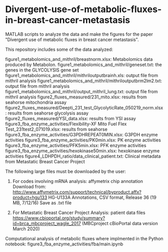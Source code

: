# Divergent-use-of-metabolic-fluxes-in-breast-cancer-metastasis
MATLAB scripts to analyze the data and make the figures for the paper "Divergent use of metabolic fluxes in breast cancer metastasis".

This repository includes some of the data analyzed: 

figure1_metabolomics_and_mithril/breastnorm.xlsx: Metabolomics data produced by Metabolon.
figure1_metabolomics_and_mithril/geneset.txt: the genes in the GLYCOLYSIS gene set
figure1_metabolomics_and_mithril/mithriloutputbrainh.xls: output file from mithril analysis
figure1_metabolomics_and_mithril/mithriloutputbrm2lm2.txt: output file from mithril analysis
figure1_metabolomics_and_mithril/output_mithril_lung.txt: output file from mithril analysis
figure2_fluxes_measured/231_mito.xlsx: results from seahorse mitochondria assay
figure2_fluxes_measured/Deepti_231_test_GlycolyticRate_050219_norm.xlsx: results from seahorse glycolysis assay
figure2_fluxes_measured/YSI_data.xlsx: results from YSI assay
figure3_fba_enzyme_activities/Flexibility-XF Mito Fuel Flex Test_231test2_071019.xlsx: results from seahorse
figure3_fba_enzyme_activities/G3PDHREPEAT0MIN.xlsx: G3PDH enzyme activities 
figure3_fba_enzyme_activities/PK0min.xlsx: PK enzyme activities 
figure3_fba_enzyme_activities/PFK5min.xlsx: PFK enzyme activities 
figure3_fba_enzyme_activities/hexokinase50min.xlsx: hexokinase enzyme activities 
figure4_LDHPDH_ratio/data_clinical_patient.txt: Clinical metadata from Metastatic Breast Cancer Project

The following large files must be downloaded by the user:

1) For codes involving mRNA analysis: affymetrix chip annotation
Download from: http://www.affymetrix.com/support/technical/byproduct.affx?product=hgu133
HG-U133A Annotations, CSV format, Release 36 (19 MB, 7/12/16)
Save as .txt file



2) For Metastatic Breast Cancer Project Analysis: patient data files
https://www.cbioportal.org/study/summary?id=brca_mbcproject_wagle_2017
(MBCproject cBioPortal data version March 2020)


Computational analysis of metabolic fluxes where implmented in the Python notebook:
figure3_fba_enzyme_activities/fba/main.ipynb


